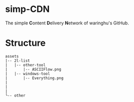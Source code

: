 # simp-CDN
The simple **C**ontent **D**elivery **N**etwork of waringhu's GitHub.

# Structure

```
assets
|-- 2l-list
|   |-- other-tool
|       |-- ASCIIFlow.png
|   |-- windows-tool
|       |-- Everything.png
|
|
|
╰-- other
```
